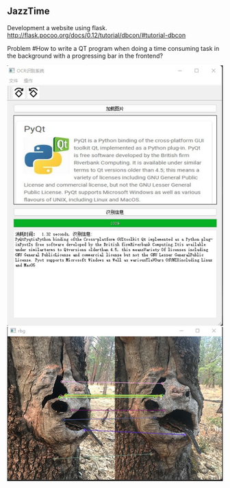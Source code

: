 JazzTime
------------
Development a website using flask.
http://flask.pocoo.org/docs/0.12/tutorial/dbcon/#tutorial-dbcon

Problem #How to write a QT program when doing a time consuming task in the background with a progressing bar in the frontend?

![MainWinow](https://github.com/congweitao/jazz-time/blob/master/ocr-qt/sample.jpg)  
![Feature Matching](https://github.com/congweitao/jazz-time/blob/master/123.jpg)
